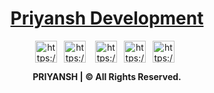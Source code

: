 <h1 align="center"> <a href="https://oyepriyansh.github.io"> Priyansh Development </a> </h1>

<p align="center"> 
<a href="https://twitter.com/oyepriyansh" target="blank"><img align="center" src="https://oyepriyansh.pages.dev/46252/twitter.svg" alt="https://twitter.com/oyepriyansh" title="Twitter" width="35"/></a>&ensp;
<a href="https://github.com/oyepriyansh" target="blank"><img align="center" src="https://oyepriyansh.pages.dev/46252/github.svg" alt="https://github.com/oyepriyansh" title="GitHub" width="35"/></a> &ensp;
<a href="https://linkedin.com/in/oyepriyansh" target="blank"><img align="center" src="https://oyepriyansh.pages.dev/46252/linked.svg" alt="https://linkedin.com/in/oyepriyansh" title="Linkedin" width="35"/></a>&ensp;
<a href="https://instagram.com/oyepriyansh" target="blank"><img align="center" src="https://oyepriyansh.pages.dev/46252/instagram.svg" alt="https://instagram.com/oyepriyansh" title="Instagram" width="35"/></a>&ensp;
<a href="https://discord.gg/AeAjegXn6D" target="blank"><img align="center" src="https://oyepriyansh.pages.dev/46252/discord.svg" alt="https://discord.gg/AeAjegXn6D" title="Discord" width="35"/></a>&ensp;
</p>
<p align="center"> <b> PRIYANSH | © All Rights Reserved. </b> </p>
